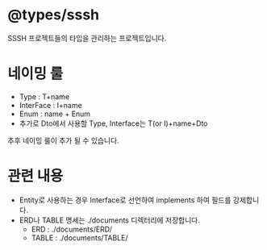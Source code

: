 # @types/sssh
SSSH 프로젝트들의 타입을 관리하는 프로젝트입니다.

# 네이밍 룰
- Type : T+name
- InterFace : I+name
- Enum : name + Enum
- 추가로 Dto에서 사용할 Type, Interface는 T(or I)+name+Dto

추후 네이밍 룰이 추가 될 수 있습니다.

# 관련 내용
- Entity로 사용하는 경우 Interface로 선언하여 implements 하여 필드를 강제합니다.
- ERD나 TABLE 명세는 ./documents 디렉터리에 저장합니다.
  - ERD : ./documents/ERD/
  - TABLE : ./documents/TABLE/